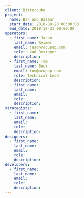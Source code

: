 ```yaml
---
client: Bittercube
project:
  name: Bar and Bazaar
  start_date: 2018-09-20 00:00:00
  end_date: 2018-12-21 00:00:00
operators:
  - first_name: Jason
    last_name: Reimer
    email: jason@ocupop.com
    role: Lead Designer
    description:
  - first_name: Tom
    last_name: Beck
    email: tom@ocupop.com
    role: Technical Lead
    description:
  - first_name:
    last_name:
    email:
    role:
    description:
strategists:
  - first_name:
    last_name:
    email:
    role:
    description:
designers:
  - first_name:
    last_name:
    email:
    role:
    description:
developers:
  - first_name:
    last_name:
    email:
    role:
    description:
---
```


